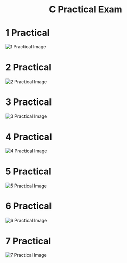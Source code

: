 <h1 align="center"> C Practical Exam</h1>
<h1> 1 Practical </h1>

![1 Practical Image](./image/Output%20of%20the%201st%20Question.png)

<h1> 2 Practical </h1>

![2 Practical Image](/image/Output%20of%202nd%20Queastion.png)

<h1> 3 Practical </h1>

![3 Practical Image](image/Output%20of%203rd%20Queastion.png)

<h1> 4 Practical </h1>

![4 Practical Image](image/Output%20of%20the%204th%20Queastion.png)

<h1> 5 Practical </h1>

![5 Practical Image](image/Output%20of%20the%205th%20Queastion.png)

<h1> 6 Practical </h1>

![6 Practical Image](image/Output%20of%20the%206th%20queastion.png)

<h1> 7 Practical </h1>

![7 Practical Image](image/Output%20of%20the%207th%20Queastion.png)